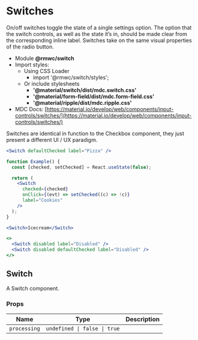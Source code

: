 # Switches

On/off switches toggle the state of a single settings option. The option that the switch controls, as well as the state it’s in, should be made clear from the corresponding inline label. Switches take on the same visual properties of the radio button.

- Module **@rmwc/switch**
- Import styles:
  - Using CSS Loader
    - import '@rmwc/switch/styles';
  - Or include stylesheets
    - **'@material/switch/dist/mdc.switch.css'**
    - **'@material/form-field/dist/mdc.form-field.css'**
    - **'@material/ripple/dist/mdc.ripple.css'**
- MDC Docs: [https://material.io/develop/web/components/input-controls/switches/](https://material.io/develop/web/components/input-controls/switches/)

Switches are identical in function to the Checkbox component, they just present a different UI / UX paradigm.

```jsx
<Switch defaultChecked label="Pizza" />
```

```jsx
function Example() {
  const [checked, setChecked] = React.useState(false);

  return (
    <Switch
      checked={checked}
      onClick={(evt) => setChecked((c) => !c)}
      label="Cookies"
    />
  );
}
```

```jsx
<Switch>Icecream</Switch>
```

```jsx
<>
  <Switch disabled label="Disabled" />
  <Switch disabled defaultChecked label="Disabled" />
</>
```

## Switch
A Switch component.

### Props

| Name | Type | Description |
|------|------|-------------|
| `processing` | `undefined \| false \| true` |  |


